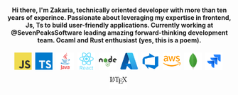 
<div id="header" align="center">
  <h4> Hi there, I'm Zakaria,  technically oriented developer with more than ten years of experince. Passionate about leveraging my expertise in frontend, Js, Ts to build user-friendly applications. Currently working at @SevenPeaksSoftware leading amazing forward-thinking development team.  
Ocaml and Rust enthusiast (yes, this is a poem).  <h4>
     </div>
<div align="center">
  <img src="https://github.com/devicons/devicon/blob/master/icons/javascript/javascript-original.svg" title="JavaScript" alt="JavaScript" width="40" height="40"/>&nbsp;
  <img src="https://github.com/devicons/devicon/blob/master/icons/typescript/typescript-original.svg" title="Typescript" alt="Typescript" width="40" height="40"/>&nbsp;
  <img src="https://github.com/devicons/devicon/blob/master/icons/java/java-original-wordmark.svg" title="Java" alt="Java" width="40" height="40"/>&nbsp;
  <img src="https://github.com/devicons/devicon/blob/master/icons/react/react-original-wordmark.svg" title="React" alt="React" width="40" height="40"/>&nbsp;
  <img src="https://github.com/devicons/devicon/blob/master/icons/nodejs/nodejs-original-wordmark.svg" title="NodeJS" alt="NodeJS" width="40" height="40"/>&nbsp;
  <img src="https://github.com/devicons/devicon/blob/master/icons/azure/azure-original.svg" title="Azure" alt="Azure" width="40" height="40"/>&nbsp;
  <img src="https://github.com/devicons/devicon/blob/master/icons/azuredevops/azuredevops-plain.svg" title="Azure DEVOPS" alt="Azue DEVOPS" width="40" height="40"/>&nbsp;
  <img src="https://github.com/devicons/devicon/blob/master/icons/amazonwebservices/amazonwebservices-plain-wordmark.svg" title="AWS" alt="AWS" width="40" height="40"/>&nbsp;
  <img src= "https://github.com/devicons/devicon/blob/master/icons/mongodb/mongodb-original.svg" title="MongoDB" alt="MongoDB" width="40" height="40"/>&nbsp;
  <img src= "https://github.com/devicons/devicon/blob/master/icons/jira/jira-original.svg" title="JIRA" alt="JIRA" width="40" height="40"/>&nbsp;
  <img src= "https://github.com/devicons/devicon/blob/master/icons/latex/latex-original.svg" title="Latex" alt="Latex" width="40" height="40"/>&nbsp;
<!--
**zakivic/zakivic** is a ✨ _special_ ✨ repository because its `README.md` (this file) appears on your GitHub profile.

Here are some ideas to get you started:
<h4> MERN<h4>
<h4>Spring Boot<h4>
- 🔭 I’m currently working on ...
- 🌱 I’m currently learning ...
- 👯 I’m looking to collaborate on ...
- 🤔 I’m looking for help with ...
- 💬 Ask me about ...
- 📫 How to reach me: ...
- 😄 Pronouns: ...
- ⚡ Fun fact: ...

![](http://github-profile-summary-cards.vercel.app/api/cards/productive-time?username=zakivic&theme=default&utcOffset=8) 
![](http://github-profile-summary-cards.vercel.app/api/cards/most-commit-language?username=zakivic&theme=default)
-->
